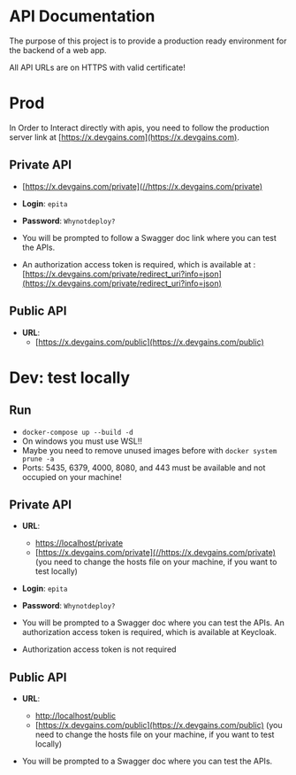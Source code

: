 # API Documentation

The purpose of this project is to provide a production ready environment for the backend of a web app.

All API URLs are on HTTPS with valid certificate!

# Prod

In Order to Interact directly with apis, you need to follow the production server link at [https://x.devgains.com](https://x.devgains.com).

## Private API

- [https://x.devgains.com/private](//https://x.devgains.com/private)
- **Login**: `epita`
- **Password**: `Whynotdeploy?`

- You will be prompted to follow a Swagger doc link  where you can test the APIs. 
- An authorization access token is required, which is available at  : [https://x.devgains.com/private/redirect_uri?info=json](https://x.devgains.com/private/redirect_uri?info=json)

## Public API

- **URL**:
  - [https://x.devgains.com/public](https://x.devgains.com/public)




# Dev: test locally

## Run 

- `docker-compose up --build -d`
- On windows you must use WSL!!
- Maybe you need to remove unused images before with `docker system prune -a`
- Ports: 5435, 6379, 4000, 8080, and 443 must be available and not occupied on your machine!

## Private API

- **URL**: 
  - [https://localhost/private](https://localhost/private)
  - [https://x.devgains.com/private](//https://x.devgains.com/private) (you need to change the hosts file on your machine, if you want to test locally)
- **Login**: `epita`
- **Password**: `Whynotdeploy?`

- You will be prompted to a Swagger doc where you can test the APIs. An authorization access token is required, which is available at Keycloak.
- Authorization access token is not required

## Public API

- **URL**:
  - [http://localhost/public](http://localhost/public)
  - [https://x.devgains.com/public](https://x.devgains.com/public) (you need to change the hosts file on your machine,  if you want to test locally)

- You will be prompted to a Swagger doc where you can test the APIs.
